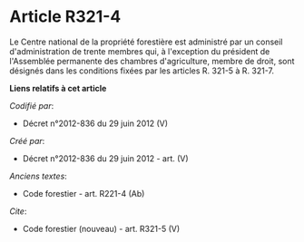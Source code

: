 # Article R321-4

Le Centre national de la propriété forestière est administré par un conseil d'administration de trente membres qui, à
l'exception du président de l'Assemblée permanente des chambres d'agriculture, membre de droit, sont désignés dans les
conditions fixées par les articles R. 321-5 à R. 321-7.

**Liens relatifs à cet article**

_Codifié par_:

  - Décret n°2012-836 du 29 juin 2012 (V)

_Créé par_:

  - Décret n°2012-836 du 29 juin 2012 - art. (V)

_Anciens textes_:

  - Code forestier - art. R221-4 (Ab)

_Cite_:

  - Code forestier (nouveau) - art. R321-5 (V)
